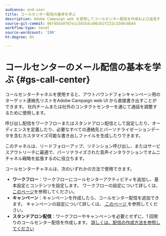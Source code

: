 ```yaml
---
audience: end-user
title: コールセンター配信の基本を学ぶ
description: Adobe Campaign web を使用してコールセンター配信を作成および送信する方法について説明します
source-git-commit: 86f45da9787e1c5835dcd9b3b2f232c3240c0bd4
workflow-type: tm+mt
source-wordcount: '190'
ht-degree: 8%

---
```



# コールセンターのメール配信の基本を学ぶ {#gs-call-center}

コールセンターチャネルを使用すると、アウトバウンドフォンキャンペーン用のターゲット連絡先リストをAdobe Campaign web UI から直接書き出すことができます。 社内チームまたは社外のコンタクトセンターを通じて通話を調整するために使用します。

呼び出し配信をワークフローまたはスタンドアロン配信として設定したり、オーディエンスを定義したり、必要なすべての連絡先とパーソナライゼーションデータを含むカスタマイズ可能な書き出しファイルを生成したりできます。

このチャネルは、リードフォローアップ、リテンション呼び出し、またはサービスアウトリーチに最適で、パーソナライズされた音声インタラクションでオムニチャネル戦略を拡張するのに役立ちます。

コールセンターチャネルは、次のいずれかの方法で使用できます。

* **ワークフロー**：ワークフローにコールセンターアクティビティを追加し、基本設定とコンテンツを設定します。 ワークフローの設定について詳しくは、[このページ](../workflows/gs-workflow-creation.md)を参照してください。
* **キャンペーン**：キャンペーンを作成したら、コールセンター配信を追加できます。 キャンペーンの設定について詳しくは、[ このページ ](../campaigns/gs-campaigns.md) を参照してください。
* **スタンドアロン配信**：ワークフローやキャンペーンを必要とせずに、1 回限りのコールセンター配信を作成します。 [詳しくは、配信の作成方法を参照してください](../msg/gs-deliveries.md)

<!--
<table style="table-layout:fixed"><tr style="border: 0;">
<td>
<a href="create-push.md">
<img alt="Create a push delivery" src="assets/do-not-localize/push_create.jpeg">
</a>
<div><a href="create-push.md"><strong>Create a push delivery</strong>
</div>
<p>
</td>
<td>
<a href="content-push.md">
<img alt="Design a push delivery" src="assets/do-not-localize/push_design.jpeg">
</a>
<div>
<a href="content-push.md"><strong>Design a push delivery<strong></strong></a>
</div>
<p></td>
<td>
<a href="send-push.md">
<img alt="Send a push delivery" src="assets/do-not-localize/push_send.jpeg">
</a>
<div>
<a href="send-push.md"><strong>Send a push delivery</strong></a>
</div>
<p>
</td>
<td>
<a href="send-push.md">
<img alt="Push delivery report" src="assets/do-not-localize/push_report.jpeg">
</a>
<div>
<a href="send-push.md"><strong>Push delivery report</strong></a>
</div>
<p>
</td>
</tr></table>
-->
